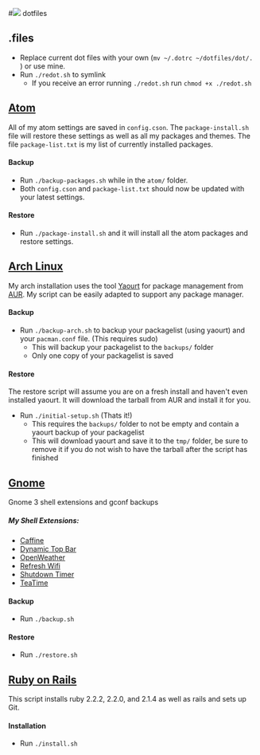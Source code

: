 #![](http://i.imgur.com/msEXHsu.png) dotfiles

## .files
- Replace current dot files with your own (`mv ~/.dotrc ~/dotfiles/dot/. `) or use mine.
- Run `./redot.sh` to symlink
  - If you receive an error running `./redot.sh` run `chmod +x ./redot.sh`

## [Atom](https://atom.io/)
All of my atom settings are saved in `config.cson`. The `package-install.sh` file will restore these settings as well as all my packages and themes. The file `package-list.txt` is my list of currently installed packages.

#### Backup
- Run `./backup-packages.sh` while in the `atom/` folder.
- Both `config.cson` and `package-list.txt` should now be updated with your latest settings.

#### Restore
- Run `./package-install.sh` and it will install all the atom packages and restore settings.

## [Arch Linux](https://www.archlinux.org/)

My arch installation uses the tool [Yaourt](https://wiki.archlinux.org/index.php/Yaourt) for package management from [AUR](https://aur.archlinux.org/). My script can be easily adapted to support any package manager.

#### Backup
- Run `./backup-arch.sh` to backup your packagelist (using yaourt) and your `pacman.conf` file. (This requires sudo)
  - This will backup your packagelist to the `backups/` folder
  - Only one copy of your packagelist is saved

#### Restore
The restore script will assume you are on a fresh install and haven't even installed yaourt. It will download the tarball from AUR and install it for you.

- Run `./initial-setup.sh` (Thats it!)
  - This requires the `backups/` folder to not be empty and contain a yaourt backup of your packagelist
  - This will download yaourt and save it to the `tmp/` folder, be sure to remove it if you do not wish to have the tarball after the script has finished

## [Gnome](https://www.gnome.org/)

Gnome 3 shell extensions and gconf backups

##### My Shell Extensions:
- [Caffine](https://extensions.gnome.org/extension/517/caffeine/)
- [Dynamic Top Bar](https://extensions.gnome.org/extension/885/dynamic-top-bar/)
- [OpenWeather](https://extensions.gnome.org/extension/750/openweather/)
- [Refresh Wifi](https://extensions.gnome.org/extension/905/refresh-wifi-connections/)
- [Shutdown Timer](https://extensions.gnome.org/extension/183/shutdown-timer/)
- [TeaTime](https://extensions.gnome.org/extension/604/teatime/)

#### Backup
- Run `./backup.sh`

#### Restore
- Run `./restore.sh`

## [Ruby on Rails](http://rubyonrails.org/)

This script installs ruby 2.2.2, 2.2.0, and 2.1.4 as well as rails and sets up Git.

#### Installation
- Run `./install.sh`
